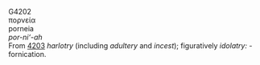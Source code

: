 G4202  
πορνεία  
porneia  
*por-ni‘-ah*  
From [4203](g4203) *harlotry* (including *adultery* and *incest*);
figuratively *idolatry:* - fornication.  
